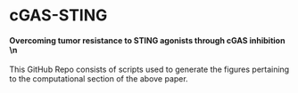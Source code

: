 # cGAS-STING
#### Overcoming tumor resistance to STING agonists through cGAS inhibition \n
This GitHub Repo consists of scripts used to generate the figures pertaining to the computational section of the above paper.
